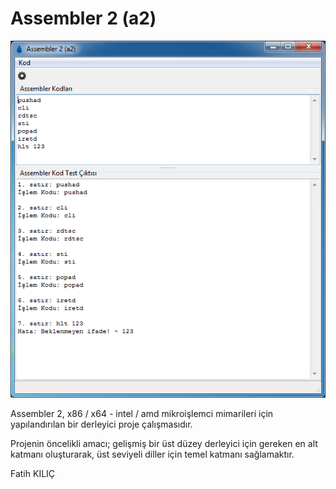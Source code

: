 # Assembler 2 (a2)

<img src="https://github.com/elera/a2/blob/master/resim1.png" />

Assembler 2, x86 / x64 - intel / amd mikroişlemci mimarileri için yapılandırılan bir derleyici proje çalışmasıdır.

Projenin öncelikli amacı; gelişmiş bir üst düzey derleyici için gereken en alt katmanı oluşturarak, üst seviyeli diller için temel katmanı sağlamaktır.

Fatih KILIÇ